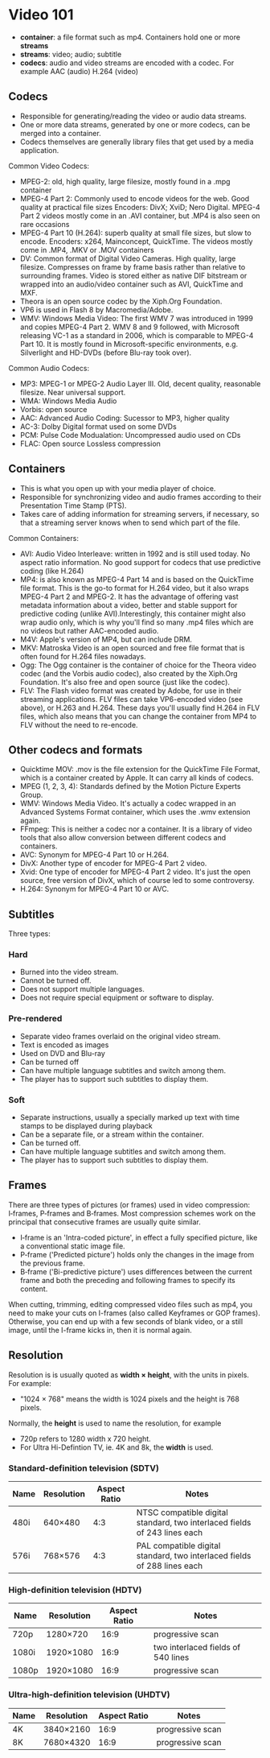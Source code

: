 # Video 101

- **container**: a file format such as mp4. Containers hold one or more
  **streams**
- **streams**: video; audio; subtitle
- **codecs**: audio and video streams are encoded with a codec. For
  example AAC (audio) H.264 (video)

## Codecs

- Responsible for generating/reading the video or audio data streams.
- One or more data streams, generated by one or more codecs, can be
  merged into a container.
- Codecs themselves are generally library files that get used by a media
  application.

Common Video Codecs:

- MPEG-2: old, high quality, large filesize, mostly found in a .mpg
  container
- MPEG-4 Part 2: Commonly used to encode videos for the web. Good
  quality at practical file sizes Encoders: DivX; XviD; Nero Digital.
  MPEG-4 Part 2 videos mostly come in an .AVI container, but .MP4 is
  also seen on rare occasions
- MPEG-4 Part 10 (H.264): superb quality at small file sizes, but slow
  to encode. Encoders: x264, Mainconcept, QuickTime. The videos mostly
  come in .MP4, .MKV or .MOV containers
- DV: Common format of Digital Video Cameras. High quality, large
  filesize. Compresses on frame by frame basis rather than relative to
  surrounding frames. Video is stored either as native DIF bitstream or
  wrapped into an audio/video container such as AVI, QuickTime and MXF.
- Theora is an open source codec by the Xiph.Org Foundation.
- VP6 is used in Flash 8 by Macromedia/Adobe.
- WMV: Windows Media Video: The first WMV 7 was introduced in 1999 and
  copies MPEG-4 Part 2. WMV 8 and 9 followed, with Microsoft releasing
  VC-1 as a standard in 2006, which is comparable to MPEG-4 Part 10. It
  is mostly found in Microsoft-specific environments, e.g. Silverlight
  and HD-DVDs (before Blu-ray took over).

Common Audio Codecs:

- MP3: MPEG-1 or MPEG-2 Audio Layer III. Old, decent quality, reasonable
  filesize. Near universal support.
- WMA: Windows Media Audio
- Vorbis: open source
- AAC: Advanced Audio Coding: Sucessor to MP3, higher quality
- AC-3: Dolby Digital format used on some DVDs
- PCM: Pulse Code Modualation: Uncompressed audio used on CDs
- FLAC: Open source Lossless compression

## Containers

- This is what you open up with your media player of choice.
- Responsible for synchronizing video and audio frames according to
  their Presentation Time Stamp (PTS).
- Takes care of adding information for streaming servers, if necessary,
  so that a streaming server knows when to send which part of the file.

Common Containers:

- AVI: Audio Video Interleave: written in 1992 and is still used today.
  No aspect ratio information. No good support for codecs that use
  predictive coding (like H.264)
- MP4: is also known as MPEG-4 Part 14 and is based on the QuickTime
  file format. This is the go-to format for H.264 video, but it also
  wraps MPEG-4 Part 2 and MPEG-2. It has the advantage of offering vast
  metadata information about a video, better and stable support for
  predictive coding (unlike AVI).Interestingly, this container might
  also wrap audio only, which is why you'll find so many .mp4 files
  which are no videos but rather AAC-encoded audio.
- M4V: Apple's version of MP4, but can include DRM.
- MKV: Matroska Video is an open sourced and free file format that is
  often found for H.264 files nowadays.
- Ogg: The Ogg container is the container of choice for the Theora video
  codec (and the Vorbis audio codec), also created by the Xiph.Org
  Foundation. It's also free and open source (just like the codec).
- FLV: The Flash video format was created by Adobe, for use in their
  streaming applications. FLV files can take VP6-encoded video (see
  above), or H.263 and H.264. These days you'll usually find H.264 in
  FLV files, which also means that you can change the container from MP4
  to FLV without the need to re-encode.

## Other codecs and formats

- Quicktime MOV: .mov is the file extension for the QuickTime File
  Format, which is a container created by Apple. It can carry all kinds
  of codecs.
- MPEG (1, 2, 3, 4): Standards defined by the Motion Picture Experts
  Group.
- WMV: Windows Media Video. It's actually a codec wrapped in an Advanced
  Systems Format container, which uses the .wmv extension again.
- FFmpeg: This is neither a codec nor a container. It is a library of
  video tools that also allow conversion between different codecs and
  containers.
- AVC: Synonym for MPEG-4 Part 10 or H.264.
- DivX: Another type of encoder for MPEG-4 Part 2 video.
- Xvid: One type of encoder for MPEG-4 Part 2 video. It's just the open
  source, free version of DivX, which of course led to some controversy.
- H.264: Synonym for MPEG-4 Part 10 or AVC.

## Subtitles

Three types:

### Hard

- Burned into the video stream.
- Cannot be turned off.
- Does not support multiple languages.
- Does not require special equipment or software to display.

### Pre-rendered

- Separate video frames overlaid on the original video stream.
- Text is encoded as images
- Used on DVD and Blu-ray
- Can be turned off
- Can have multiple language subtitles and switch among them.
- The player has to support such subtitles to display them.

### Soft

- Separate instructions, usually a specially marked up text with time
  stamps to be displayed during playback
- Can be a separate file, or a stream within the container.
- Can be turned off.
- Can have multiple language subtitles and switch among them.
- The player has to support such subtitles to display them.

## Frames

There are three types of pictures (or frames) used in video compression:
I‑frames, P‑frames and B‑frames. Most compression schemes work on the
principal that consecutive frames are usually quite similar.

- I‑frame is an 'Intra-coded picture', in effect a fully specified
  picture, like a conventional static image file.
- P‑frame ('Predicted picture') holds only the changes in the image from
  the previous frame.
- B‑frame ('Bi-predictive picture') uses differences between the current
  frame and both the preceding and following frames to specify its
  content.

When cutting, trimming, editing compressed video files such as mp4, you
need to make your cuts on I-frames (also called Keyframes or GOP
frames). Otherwise, you can end up with a few seconds of blank video, or
a still image, until the I-frame kicks in, then it is normal again.

## Resolution

Resolution is is usually quoted as **width × height**, with the units in
pixels. For example:

- "1024 × 768" means the width is 1024 pixels and the height is 768
  pixels.

Normally, the **height** is used to name the resolution, for example

- 720p refers to 1280 width x 720 height.
- For Ultra Hi-Defintion TV, ie. 4K and 8k, the **width** is used.

### Standard-definition television (SDTV)

| Name | Resolution | Aspect Ratio | Notes                                                                     |
|------|------------|--------------|---------------------------------------------------------------------------|
| 480i | 640×480    | 4:3          | NTSC compatible digital standard, two interlaced fields of 243 lines each |
| 576i | 768×576    | 4:3          | PAL compatible digital standard, two interlaced fields of 288 lines each  |

### High-definition television (HDTV)

| Name  | Resolution | Aspect Ratio | Notes                              |
|-------|------------|--------------|------------------------------------|
| 720p  | 1280×720   | 16:9         | progressive scan                   |
| 1080i | 1920×1080  | 16:9         | two interlaced fields of 540 lines |
| 1080p | 1920×1080  | 16:9         | progressive scan                   |

### Ultra-high-definition television (UHDTV)

| Name | Resolution | Aspect Ratio | Notes            |
|------|------------|--------------|------------------|
| 4K   | 3840×2160  | 16:9         | progressive scan |
| 8K   | 7680×4320  | 16:9         | progressive scan |
